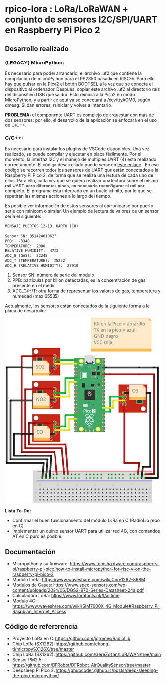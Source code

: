 # rpico-lora : LoRa/LoRaWAN + conjunto de sensores I2C/SPI/UART en Raspberry Pi Pico 2

## Desarrollo realizado

### (LEGACY) MicroPython:
Es necesario para poder arrancarlo, el archivo .uf2 que contiene la compilación de microPython para el RP2350 basado en RISC-V. Para ello hay que pulsar en la Pico2 el botón BOOTSEL a la vez que se conecta el dispositivo al ordenador. Después, copiar este archivo .uf2 al directorio raíz del dispositivo USB que saldrá. Esto reinicia a la Pico2 en modo MicroPython, y a partir de aquí ya se conectará a /dev/ttyACM0, según dmesg. Si dan errores, reiniciar y volver a intentarlo.

**PROBLEMA:** el componente UART es complejo de orquestar con más de dos sensores: por ello, el desarrollo de la aplicación se enfocará en el uso de C/C++.

### C/C++:
Es necesario para instalar los plugins de VSCode disponibles. Una vez realizado, se puede compilar y ejecutar en placa fácilmente. Por el momento, la interfaz I2C y el manejo de múltiples UART (4) está realizado correctamente. El código desarrollado puede verse en [este enlace](https://github.com/fluctlights/rpico-lora/main/Pruebas/C/SensorI2C/sensor) . En ese código se recorren todos los sensores de UART que están conectados a la Raspberry Pi Pico 2, de forma que se realiza una lectura de cada uno de ellos. Para ello, cada vez que se quiera realizar una lectura sobre el mismo raíl UART pero diferentes pines, es necesario reconfigurar el raíl por completo. El programa está integrado en un bucle infinito, por lo que se repetirán las mismas acciones a lo largo del tiempo. 

Es posible ver información de estos sensores al comunicarse por puerto serie con minicom o similar. Un ejemplo de lectura de valores de un sensor sería el siguiente:

```
MENSAJE PUERTOS 12-13, UART0 (CO)

Sensor SN: 051424010627
PPB:  -3340
TEMPERATURE:  2080
RELATIVE HUMIDITY:  4723
ADC_G (GAS):  32248
ADC_T (TEMPERATURE):  25232
ADC_H (RELATIVE HUMIDITY):  27910 

```

1. Sensor SN: número de serie del módulo
2. PPB: partículas por billón detectadas, es la concentración de gas presente en el medio
3. ADC_G/H/T: otra forma de representar los valores de gas, temperatura y humedad (max 65535)

Actualmente, los sensores están conectados de la siguiente forma a la placa de desarrollo:

![](https://github.com/fluctlights/rpico-lora/blob/main/Assets/esquema_sensores_uart.jpg)


**Lista To-Do:**

- Confirmar el buen funcionamiento del módulo LoRa en C (RadioLib repo en C)
- Implementar un quinto sensor UART para utilizar red 4G, con comandos AT en C puro es posible.


## Documentación

- Micropython y su firmware: https://www.tomshardware.com/raspberry-pi/raspberry-pi-pico/how-to-install-micropython-for-risc-v-on-the-raspberry-pi-pico-2
- Modulo LoRa: https://www.waveshare.com/wiki/Core1262-868M
- Modulos de Gases:  https://www.spec-sensors.com/wp-content/uploads/2024/06/DGS2-970-Series-Datasheet-24a.pdf
- Calculadora LoRa: https://www.loratools.nl/#/airtime
- Modulo 4G: https://www.waveshare.com/wiki/SIM7600X_4G_Module#Raspberry_Pi_Raspbian_Internet_Access

## Código de refererencia

- Proyecto LoRa en C: https://github.com/jgromes/RadioLib
- Chip LoRa (SX1262): https://github.com/ehong-tl/micropySX126X/tree/master
- Chip LoRa (SX1262): https://github.com/GereZoltan/LoRaWAN/tree/main
- Sensor PM2.5: https://github.com/DFRobot/DFRobot_AirQualitySensor/tree/master
- Deepsleep Pi Pico 2: https://ghubcoder.github.io/posts/deep-sleeping-the-pico-micropython/
